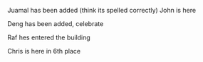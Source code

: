 Juamal has been added (think its spelled correctly)
John is here





Deng has been added, celebrate


Raf hes entered the building

Chris is here in 6th place
